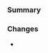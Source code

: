 ### Summary
<!-- Check contributing docs first. Reference related issues: Fix #00, Ref #00 -->



### Changes

-
